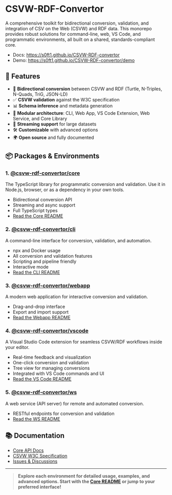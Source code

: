 # CSVW-RDF-Convertor

A comprehensive toolkit for bidirectional conversion, validation, and integration of CSV on the Web (CSVW) and RDF data. This monorepo provides robust solutions for command-line, web, VS Code, and programmatic environments, all built on a shared, standards-compliant core.

- Docs: <https://s0ft1.github.io/CSVW-RDF-convertor>
- Demo: <https://s0ft1.github.io/CSVW-RDF-convertor/demo>

## 🚀 Features

- 🔄 **Bidirectional conversion** between CSVW and RDF (Turtle, N-Triples, N-Quads, TriG, JSON-LD)
- ✅ **CSVW validation** against the W3C specification
- 📊 **Schema inference** and metadata generation
- 🧩 **Modular architecture**: CLI, Web App, VS Code Extension, Web Service, and Core Library
- 📝 **Streaming support** for large datasets
- 🛠️ **Customizable** with advanced options
- 🌍 **Open source** and fully documented

## 📦 Packages & Environments

### 1. [@csvw-rdf-convertor/core](./packages/core/README.md)

The TypeScript library for programmatic conversion and validation. Use it in Node.js, browser, or as a dependency in your own tools.

- Bidirectional conversion API
- Streaming and async support
- Full TypeScript types
- [Read the Core README](./packages/core/README.md)

### 2. [@csvw-rdf-convertor/cli](./packages/cli/README.md)

A command-line interface for conversion, validation, and automation.

- npx and Docker usage
- All conversion and validation features
- Scripting and pipeline friendly
- Interactive mode
- [Read the CLI README](./packages/cli/README.md)

### 3. [@csvw-rdf-convertor/webapp](./packages/webapp/README.md)

A modern web application for interactive conversion and validation.

- Drag-and-drop interface
- Export and import support
- [Read the Webapp README](./packages/webapp/README.md)

### 4. [@csvw-rdf-convertor/vscode](./packages/vscode/README.md)

A Visual Studio Code extension for seamless CSVW/RDF workflows inside your editor.

- Real-time feedback and visualization
- One-click conversion and validation
- Tree view for managing conversions
- Integrated with VS Code commands and UI
- [Read the VS Code README](./packages/vscode/README.md)

### 5. [@csvw-rdf-convertor/ws](./packages/ws/README.md)

A web service (API server) for remote and automated conversion.

- RESTful endpoints for conversion and validation
- [Read the WS README](./packages/ws/README.md)

## 📚 Documentation

- [Core API Docs](https://s0ft1.github.io/CSVW-RDF-convertor/)
- [CSVW W3C Specification](https://www.w3.org/TR/tabular-data-primer/)
- [Issues & Discussions](https://github.com/S0ft1/CSVW-RDF-convertor/issues)

---

> **Explore each environment for detailed usage, examples, and advanced options. Start with the [Core README](./packages/core/README.md) or jump to your preferred interface!**
